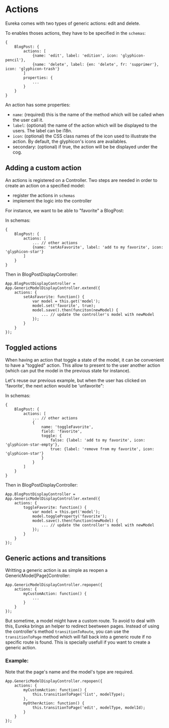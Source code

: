 Actions
=======

Eureka comes with two types of generic actions: edit and delete.

To enables thoses actions, they have to be specified in the `schemas`:

```
{
    BlogPost: {
        actions: [
            {name: 'edit', label: 'edition', icon: 'glyphicon-pencil'},
            {name: 'delete', label: {en: 'delete', fr: 'supprimer'}, icon: 'glyphicon-trash'}
        ]
        properties: {
            ...
        }
    }
}
```
An action has some properties:
 * `name`: (required) this is the name of the method which will be called when the user call it.
 * `label`: (optional) the name of the action which will be displayed to the users. The label can be i18n.
 * `icon`: (optional) the CSS class names of the icon used to illustrate the action. By default, the glyphicon's icons are availables.
 * secondary: (optional) if true, the action will be be displayed under the cog.

## Adding a custom action

An actions is registered on a Controller. Two steps are needed in order to
create an action on a specified model:

 - register the actions in `schemas`
 - implement the logic into the controller

For instance, we want to be able to "favorite" a BlogPost:

In schemas:

```
{
    BlogPost: {
        actions: [
            ... // other actions
            {name: 'setAsFavorite', label: 'add to my favorite', icon: 'glyphicon-star'}
        ]
    }
}
```

Then in BlogPostDisplayController:

```
App.BlogPostDisplayController = App.GenericModelDisplayController.extend({
    actions: {
        setAsFavorite: function() {
            var model = this.get('model');
            model.set('favorite', true);
            model.save().then(funciton(newModel) {
                ... // update the controller's model with newModel
            });
        }
    }
});
```

## Toggled actions

When having an action that toggle a state of the model, it can be convenient to
have a "toggled" action. This allow to present to the user another action (which
can put the model in the previous state for instance).

Let's reuse our previous example, but when the user has clicked on 'favorite',
the next action would be 'unfavorite":

In schemas:

```
{
    BlogPost: {
        actions: [
            ... // other actions
            {
                name: 'toggleFavorite',
                field: 'favorite',
                toggle: {
                    false: {label: 'add to my favorite', icon: 'glyphicon-star-empty'},
                    true: {label: 'remove from my favorite', icon: 'glyphicon-star'}
                }
            }
        ]
    }
}
```

Then in BlogPostDisplayController:

```
App.BlogPostDisplayController = App.GenericModelDisplayController.extend({
    actions: {
        toggleFavorite: function() {
            var model = this.get('model');
            model.toggleProperty('favorite');
            model.save().then(function(newModel) {
                ... // update the controller's model with newModel
            });
        }
    }
});
```

## Generic actions and transitions

Writting a generic action is as simple as reopen a GenericModel[Page]Controller:

```
App.GenericModelDisplayController.repopen({
    actions: {
        myCustomAction: function() {
            ...
        }
    }
});
```

But sometime, a model might have a custom route. To avoid to deal with this,
Eureka brings an helper to redirect beetween pages. Instead of using the
controller's method `transitionToRoute`, you can use the `transitionToPage`
method which will fall back into a generic route if no specific route is found.
This is specially usefull if you want to create a generic action.

### Example:

Note that the page's name and the model's type are required.

```
App.GenericModelDisplayController.repopen({
    actions: {
        myCustomAction: function() {
            this.transitionToPage('list', modelType);
        },
        myOtherAction: function() {
            this.transitionToPage('edit', modelType, modelId);
        }
    }
});
```